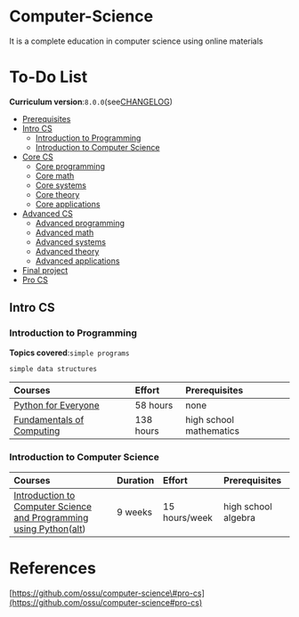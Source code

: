 # Computer-Science

It is a complete education in computer science using online materials

# To-Do List

**Curriculum version**:`8.0.0`\(see[CHANGELOG](https://github.com/ossu/computer-science/blob/dev/CHANGELOG.md)\)

* [Prerequisites](https://github.com/ossu/computer-science#prerequisites)
* [Intro CS](#references)
  * [Introduction to Programming](https://github.com/ossu/computer-science#introduction-to-programming)
  * [Introduction to Computer Science](https://github.com/ossu/computer-science#introduction-to-computer-science)
* [Core CS](https://github.com/ossu/computer-science#core-cs)
  * [Core programming](https://github.com/ossu/computer-science#core-programming)
  * [Core math](https://github.com/ossu/computer-science#core-math)
  * [Core systems](https://github.com/ossu/computer-science#core-systems)
  * [Core theory](https://github.com/ossu/computer-science#core-theory)
  * [Core applications](https://github.com/ossu/computer-science#core-applications)
* [Advanced CS](https://github.com/ossu/computer-science#advanced-cs)
  * [Advanced programming](https://github.com/ossu/computer-science#advanced-programming)
  * [Advanced math](https://github.com/ossu/computer-science#advanced-math)
  * [Advanced systems](https://github.com/ossu/computer-science#advanced-systems)
  * [Advanced theory](https://github.com/ossu/computer-science#advanced-theory)
  * [Advanced applications](https://github.com/ossu/computer-science#advanced-applications)
* [Final project](https://github.com/ossu/computer-science#final-project)
* [Pro CS](https://github.com/ossu/computer-science#pro-cs)

## Intro CS

### Introduction to Programming

**Topics covered**:`simple programs`

`simple data structures`

| Courses | Effort | Prerequisites |
| :--- | :--- | :--- |
| [Python for Everyone](https://www.coursera.org/specializations/python) | 58 hours | none |
| [Fundamentals of Computing](https://www.coursera.org/specializations/computer-fundamentals) | 138 hours | high school mathematics |

### Introduction to Computer Science

| Courses | Duration | Effort | Prerequisites |
| :--- | :--- | :--- | :--- |
| [Introduction to Computer Science and Programming using Python](https://www.edx.org/course/introduction-computer-science-mitx-6-00-1x-10)\([alt](https://ocw.mit.edu/courses/electrical-engineering-and-computer-science/6-0001-introduction-to-computer-science-and-programming-in-python-fall-2016/)\) | 9 weeks | 15 hours/week | high school algebra |

# References

[https://github.com/ossu/computer-science\#pro-cs](https://github.com/ossu/computer-science#pro-cs)

